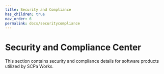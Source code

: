 ```yaml
---
title: Security and Compliance
has_children: true
nav_order: 6
permalink: docs/securitycompliance
---
```


# Security and Compliance Center

This section contains security and compliance details for software products utilized by SCPa Works.
